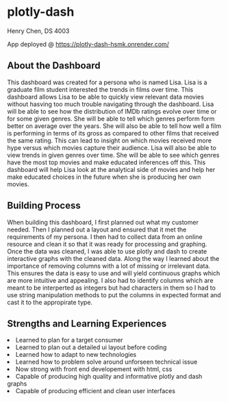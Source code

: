 # plotly-dash

Henry Chen, DS 4003

App deployed @ https://plotly-dash-hsmk.onrender.com/

## About the Dashboard

This dashboard was created for a persona who is named Lisa. Lisa is a graduate film student interested the trends in films over time. This dashboard allows Lisa to be able to
quickly view relevant data movies without hasving too much trouble navigating through the dashboard. Lisa will be able to see how the distribution of IMDb ratings evolve over time
or for some given genres. She will be able to tell which genres perform form better on average over the years. She will also be able to tell how well a film is performing in terms of its gross as compared to other films that received the same rating. This can lead to insight on which movies received more hype versus which movies capture their audience. Lisa will also be able to view trends in given genres over time. She will be able to see which genres have the most top movies and make educated inferences off this. This dashboard will help
Lisa look at the analytical side of movies and help her make educated choices in the future when she is producing her own movies.

## Building Process

When building this dashboard, I first planned out what my customer needed. Then I planned out a layout and ensured that it met the requirements of my persona. I then had to collect data from an online resource and clean it so that it was ready for processing and graphing. Once the data was cleaned, I was able to use plotly and dash to create interactive graphs with the cleaned data. Along the way I learned about the importance of removing columns with a lot of missing or irrelevant data. This ensures the data is easy to use and will yield continuous graphs which are more intuitive and appealing. I also had to identify columns which are meant to be interperted as integers but had characters in them so I had to use string manipulation methods to put the columns in expected format and cast it to the appropirate type.

## Strengths and Learning Experiences

<li> Learned to plan for a target consumer

<li> Learned to plan out a detailed ui layout before coding

<li> Learned how to adapt to new technologies

<li> Learned how to problem solve around unforseen technical issue

<li> Now strong with front end developement with html, css

<li> Capable of producing high quality and informative plotly and dash graphs

<li> Capable of producing efficient and clean user interfaces
